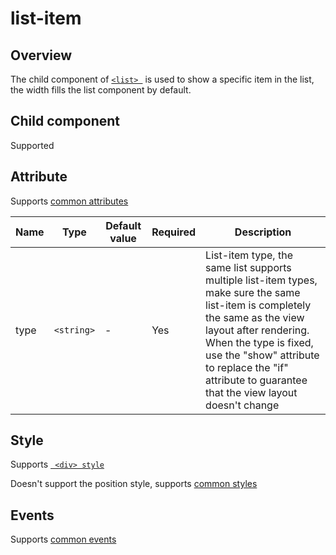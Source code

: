 # list-item

## Overview

The child component of [`<list> `](list.en.md) is used to show a specific item in the list, the width fills the list component by default.

## Child component

Supported

## Attribute

Supports [common attributes](common-attributes.en.md)

| Name | Type       | Default value | Required | Description                              |
| ---- | ---------- | ------------- | -------- | ---------------------------------------- |
| type | `<string>` | -             | Yes      | List-item type, the same list supports multiple list-item types, make sure the same list-item is completely the same as the view layout after rendering. When the type is fixed, use the "show" attribute to replace the "if" attribute to guarantee that the view layout doesn't change |

## Style

Supports [` <div> style`](div.en.md)

Doesn't support the position style, supports [common styles](common-styles.en.md)
<!-- 
| Name               | Type       | Default value | Required | Description                              |
| ------------------ | ---------- | ------------- | -------- | ---------------------------------------- |
| column-span `101+` | `<number>` | 1             | No       | The column number that the list-item takes up in the list, generally used to display multiple columns in a list | -->

## Events

Supports [common events](common-events.en.md)
